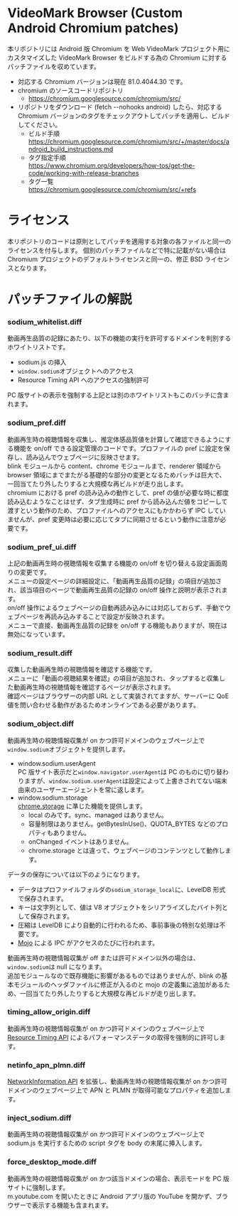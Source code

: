 # VideoMark Browser (Custom Android Chromium patches)
本リポジトリには Android 版 Chromium を Web VideoMark プロジェクト用にカスタマイズした VideoMark Browser をビルドする為の Chromium に対するパッチファイルを収めています。

* 対応する Chromium バージョンは現在 81.0.4044.30 です。
* chromium のソースコードリポジトリ
  * https://chromium.googlesource.com/chromium/src/  
* リポジトリをダウンロード (fetch --nohooks android) したら、対応する Chromium バージョンのタグをチェックアウトしてパッチを適用し、ビルドしてください。
  * ビルド手順  
  https://chromium.googlesource.com/chromium/src/+/master/docs/android_build_instructions.md
  * タグ指定手順  
  https://www.chromium.org/developers/how-tos/get-the-code/working-with-release-branches
  * タグ一覧  
  https://chromium.googlesource.com/chromium/src/+refs

# ライセンス
本リポジトリのコードは原則としてパッチを適用する対象の各ファイルと同一のライセンスを付与します。
個別のパッチファイルなどで特に記載がない場合は Chromium プロジェクトのデフォルトライセンスと同一の、修正 BSD ライセンスとなります。

# パッチファイルの解説
### sodium_whitelist.diff
動画再生品質の記録にあたり、以下の機能の実行を許可するドメインを判別するホワイトリストです。
- sodium.js の挿入
- ```window.sodium```オブジェクトへのアクセス
- Resource Timing API へのアクセスの強制許可

PC 版サイトの表示を強制する上記とは別のホワイトリストもこのパッチに含まれます。

### sodium_pref.diff
動画再生時の視聴情報を収集し、推定体感品質値を計算して確認できるようにする機能を on/off できる設定管理のコードです。プロファイルの pref に設定を保存し、読み込んでウェブページに反映させます。  
blink モジュールから content、chrome モジュールまで、renderer 領域から browser 領域にまでまたがる基礎的な部分の変更となるためパッチは巨大で、一回当てたり外したりすると大規模な再ビルドが走り出します。  
chromium における pref の読み込みの動作として、pref の値が必要な時に都度読み込むようなことはせず、タブ生成時に pref から読み込んだ値をコピーして渡すという動作のため、プロファイルへのアクセスにもかかわらず IPC していませんが、pref 変更時は必要に応じてタブに同期させるという動作に注意が必要です。

### sodium_pref_ui.diff
上記の動画再生時の視聴情報を収集する機能の on/off を切り替える設定画面周りの変更です。  
メニューの設定ページの詳細設定に、「動画再生品質の記録」の項目が追加され、該当項目のページで動画再生品質の記録の on/off 操作と説明が表示されます。  
on/off 操作によるウェブページの自動再読み込みには対応しておらず、手動でウェブページを再読み込みすることで設定が反映されます。  
メニューで直接、動画再生品質の記録を on/off する機能もありますが、現在は無効になっています。

### sodium_result.diff
収集した動画再生時の視聴情報を確認する機能です。  
メニューに「動画の視聴結果を確認」の項目が追加され、タップすると収集した動画再生時の視聴情報を確認するページが表示されます。  
確認ページはブラウザーの内部 URL として実装されてますが、サーバーに QoE 値を問い合わせる動作があるためオンラインである必要があります。

### sodium_object.diff
動画再生時の視聴情報収集が on かつ許可ドメインのウェブページ上で```window.sodium```オブジェクトを提供します。
- window.sodium.userAgent  
PC 版サイト表示だと```window.navigator.userAgent```は PC のものに切り替わりますが、```window.sodium.userAgent```は設定によって上書きされてない端末由来のユーザーエージェントを常に返します。
- window.sodium.storage  
[chrome.storage](https://developer.chrome.com/extensions/storage) に準じた機能を提供します。
  - local のみです。sync、managed はありません。
  - 容量制限はありません。getBytesInUse()、QUOTA_BYTES などのプロパティもありません。
  - onChanged イベントはありません。
  - chrome.storage とは違って、ウェブページのコンテンツとして動作します。

データの保存については以下のようになります。
- データはプロファイルフォルダの```sodium_storage_local```に、LevelDB 形式で保存されます。
- キーは文字列として、値は V8 オブジェクトをシリアライズしたバイト列として保存されます。
- 圧縮は LevelDB により自動的に行われるため、事前事後の特別な処理は不要です。
- [Mojo](https://chromium.googlesource.com/chromium/src/+/master/mojo/README.md) による IPC がアクセスのたびに行われます。

動画再生時の視聴情報収集が off または許可ドメイン以外の場合は、```window.sodium```は null になります。  
追加モジュールなので既存機能に影響があるものではありませんが、blink の基本モジュールのヘッダファイルに修正が入るのと mojo の定義集に追加があるため、一回当てたり外したりすると大規模な再ビルドが走り出します。

### timing_allow_origin.diff
動画再生時の視聴情報収集が on かつ許可ドメインのウェブページ上で [Resource Timing API](https://developer.mozilla.org/en-US/docs/Web/API/Resource_Timing_API) によるパフォーマンスデータの取得を強制的に許可します。

### netinfo_apn_plmn.diff
[NetworkInformation API](https://developer.mozilla.org/ja/docs/Web/API/NetworkInformation) を拡張し、動画再生時の視聴情報収集が on かつ許可ドメインのウェブページ上で APN と PLMN が取得可能なプロパティを追加します。

### inject_sodium.diff
動画再生時の視聴情報収集が on かつ許可ドメインのウェブページ上で sodium.js を実行するための script タグを body の末尾に挿入します。

### force_desktop_mode.diff
動画再生時の視聴情報収集が on かつ該当ドメインの場合、表示モードを PC 版サイトに強制します。  
m.youtube.com を開いたときに Android アプリ版の YouTube を開かず、ブラウザーで表示する機能も含まれます。
